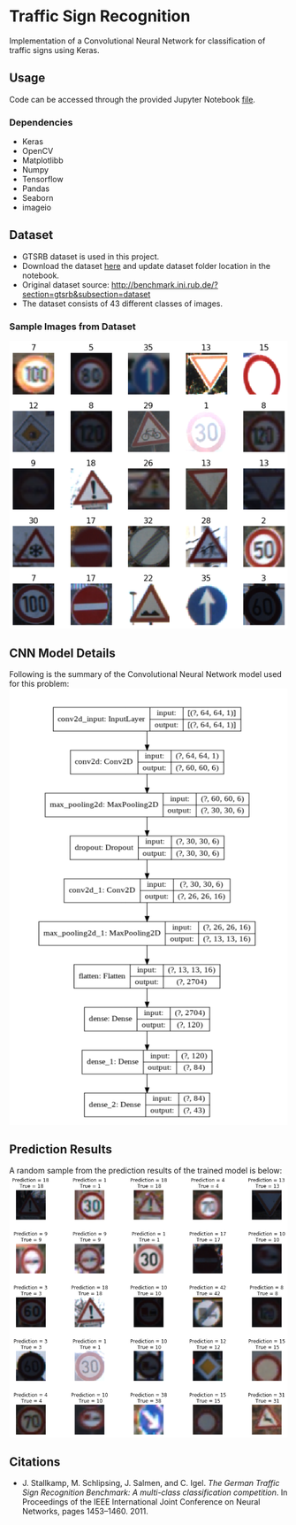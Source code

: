 # Traffic Sign Recognition

Implementation of a Convolutional Neural Network for classification of traffic signs using Keras.

## Usage
Code can be accessed through the provided Jupyter Notebook [file](https://github.com/asadbinkhalid/Traffic-Sign-Recognition/blob/master/Traffic%20Sign%20Recognition.ipynb).
### Dependencies
- Keras
- OpenCV
- Matplotlibb
- Numpy
- Tensorflow
- Pandas
- Seaborn
- imageio

## Dataset
- GTSRB dataset is used in this project.
- Download the dataset [here](https://drive.google.com/drive/folders/1F2F7ZK62CHLIZWoOjEx-2T9OmWb96eDy?usp=sharing) and update dataset folder location in the notebook.
- Original dataset source: <http://benchmark.ini.rub.de/?section=gtsrb&subsection=dataset>
- The dataset consists of 43 different classes of images.

### Sample Images from Dataset
![Sample](https://github.com/asadbinkhalid/Traffic-Sign-Recognition/blob/master/Dataset%20Sample.png?raw=true)

## CNN Model Details
Following is the summary of the Convolutional Neural Network model used for this problem:
![Model](https://github.com/asadbinkhalid/Traffic-Sign-Recognition/blob/master/CNN%20Model.png)

## Prediction Results
A random sample from the prediction results of the trained model is below:
![Prediction](https://github.com/asadbinkhalid/Traffic-Sign-Recognition/blob/master/Prediction.png)

## Citations
- J. Stallkamp, M. Schlipsing, J. Salmen, and C. Igel. _The German Traffic Sign Recognition Benchmark: A multi-class classification competition_. In Proceedings of the IEEE International Joint Conference on Neural Networks, pages 1453–1460. 2011.
